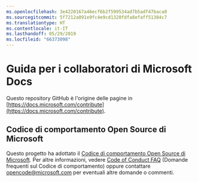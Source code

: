 ```yaml
---
ms.openlocfilehash: 3e4220167a46ecf6b2f599534ad7b5adf47baca0
ms.sourcegitcommit: 5f7212a091e9fc4e9cd1320fdfa8efaff51384c7
ms.translationtype: HT
ms.contentlocale: it-IT
ms.lasthandoff: 05/29/2019
ms.locfileid: "66373098"
---
```

# <a name="microsoft-docs-contributor-guide"></a>Guida per i collaboratori di Microsoft Docs

Questo repository GitHub è l'origine delle pagine in [https://docs.microsoft.com/contribute](https://docs.microsoft.com/contribute). 

## <a name="microsoft-open-source-code-of-conduct"></a>Codice di comportamento Open Source di Microsoft

Questo progetto ha adottato il [Codice di comportamento Open Source di Microsoft](https://opensource.microsoft.com/codeofconduct/).
Per altre informazioni, vedere [Code of Conduct FAQ](https://opensource.microsoft.com/codeofconduct/faq/) (Domande frequenti sul Codice di comportamento) oppure contattare [opencode@microsoft.com](mailto:opencode@microsoft.com) per eventuali altre domande o commenti.
